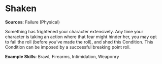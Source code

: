 # Shaken
**Sources**: Failure (Physical)

Something has frightened your character extensively. Any
time your character is taking an action where that fear might
hinder her, you may opt to fail the roll (before you’ve made
the roll), and shed this Condition. This Condition can be
imposed by a successful breaking point roll.

**Example Skills**: Brawl, Firearms, Intimidation, Weaponry
